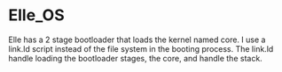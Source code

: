 # Elle_OS

 Elle has a 2 stage bootloader that loads the kernel named core. I use a link.ld script instead of the file system in the booting process. The link.ld handle loading the bootloader stages, the core, and handle the stack.
